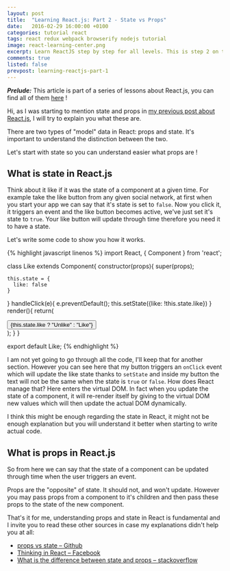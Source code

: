 ```yaml
---
layout: post
title:  "Learning React.js: Part 2 - State vs Props"
date:   2016-02-29 16:00:00 +0100
categories: tutorial react
tags: react redux webpack browserify nodejs tutorial
image: react-learning-center.png
excerpt: Learn ReactJS step by step for all levels. This is step 2 on this course where I will explain you the difference between state and props in React.
comments: true
listed: false
prevpost: learning-reactjs-part-1
---
```

_**Prelude:**_ This article is part of a series of lessons about React.js, you can find all of them [here]({{site.baseurl}}/learning-reactjs/) !

Hi, as I was starting to mention state and props in [my previous post about React.js]({{site.baseurl}}/learning-reactjs-part-1/), I will try to explain you what these are.

There are two types of "model" data in React: props and state. It's important to understand the distinction between the two.

Let's start with state so you can understand easier what props are !

## What is state in React.js

Think about it like if it was the state of a component at a given time. For example take the like button from any given social network, at first when you start your app we can say that it's state is set to `false`. Now you click it, it triggers an event and the like button becomes active, we've just set it's state to `true`. Your like button will update through time therefore you need it to have a state.

Let's write some code to show you how it works.

{% highlight javascript linenos %}
import React, { Component } from 'react';

class Like extends Component{
  constructor(props){
    super(props);

    this.state = {
      like: false
    }
  }
  handleClick(e){
    e.preventDefault();
    this.setState({like: !this.state.like})
  }
  render(){
    return(
      <div>
        <button onClick={this.handleClick}>
          {this.state.like ? "Unlike" : "Like"}
        </button>
      </div>
    );
  }
}

export default Like;
{% endhighlight %}

I am not yet going to go through all the code, I'll keep that for another section. However you can see here that my button triggers an `onClick` event which will update the like state thanks to `setState` and inside my button the text will not be the same when the state is `true` or `false`. How does React manage that? Here enters the virtual DOM. In fact when you update the state of a component, it will re-render itself by giving to the virtual DOM new values which will then update the actual DOM dynamically.

I think this might be enough regarding the state in React, it might not be enough explanation but you will understand it better when starting to write actual code.

## What is props in React.js

So from here we can say that the state of a component can be updated through time when the user triggers an event.

Props are the "opposite" of state. It should not, and won't update. However you may pass props from a component to it's children and then pass these props to the state of the new component.

That's it for me, understanding props and state in React is fundamental and I invite you to read these other sources in case my explanations didn't help you at all:


* [props vs state – Github](https://github.com/uberVU/react-guide/blob/master/props-vs-state.md)
* [Thinking in React – Facebook](https://facebook.github.io/react/docs/thinking-in-react.html)
* [What is the difference between state and props – stackoverflow](http://stackoverflow.com/questions/27991366/what-is-the-difference-between-state-and-props-in-react)
